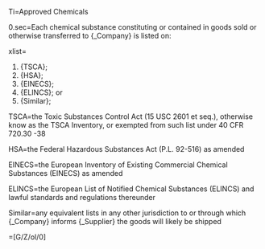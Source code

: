 Ti=Approved Chemicals

0.sec=Each chemical substance constituting or contained in goods sold or otherwise transferred to {_Company} is listed on:

xlist=<ol><li>{TSCA};</li><li>{HSA};</li><li>{EINECS};</li><li>{ELINCS}; or</li><li>{Similar};</li></ol>

TSCA=the Toxic Substances Control Act (15 USC 2601 et seq.), otherwise know as the TSCA Inventory, or exempted from such list under 40 CFR 720.30 -38

HSA=the Federal Hazardous Substances Act (P.L. 92-516) as amended

EINECS=the European Inventory of Existing Commercial Chemical Substances (EINECS) as amended

ELINCS=the European List of Notified Chemical Substances (ELINCS) and lawful standards and regulations thereunder

Similar=any equivalent lists in any other jurisdiction to or through which {_Company} informs {_Supplier} the goods will likely be shipped

=[G/Z/ol/0]
